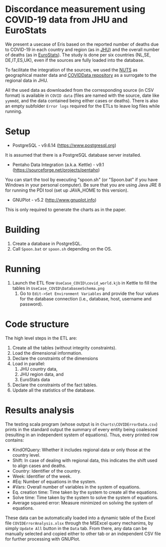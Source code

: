 <meta name="robots" content="noindex">

# Discordance measurement using COVID-19 data from JHU and EuroStats
We present a usecase of Eris based on the reported number of deaths due to COVID-19 in each country and region (as in [JHU](https://github.com/CSSEGISandData/COVID-19/tree/master/csse_covid_19_data/csse_covid_19_time_series)) and the overall number of deaths (as in [EuroStats](https://ec.europa.eu/eurostat/databrowser/view/demo_r_mwk2_ts/default/table?lang=en)). The study is done per six countries (NL,SE, DE,IT,ES,UK), even if the sources are fully loaded into the database.

To facilitate the integration of the sources, we used the [NUTS](https://ec.europa.eu/eurostat/web/nuts/background) as geographical master data and [COVIDData repository](https://github.com/coviddata/coviddata) as a surrogate to the regional data in JHU.

All the used data as downloaded from the corresponding source (in CSV format) is available in ``COVID data`` (files are named with the source, date like ``yymmdd``, and the data contained being either cases or deaths). There is also an empty subfolder ``Error logs`` required for the ETLs to leave log files while running.

# Setup

* PostgreSQL - v9.6.14 (https://www.postgresql.org)

It is assumed that there is a PostgreSQL database server installed.  

* Pentaho Data Integration (a.k.a. Kettle) - v9.1 (https://sourceforge.net/projects/pentaho)

You can start the tool by executing "spoon.sh" (or "Spoon.bat" if you have Windows in your personal computer). Be sure that you are using Java JRE 8 for running the PDI tool (set up JAVA_HOME to this version). 

* GNUPlot - v5.2 (http://www.gnuplot.info)
 
This is only required to generate the charts as in the paper.
 
# Building

1. Create a database in PostgreSQL.
1. Call ``Spoon.bat`` or ``spoon.sh`` depending on the OS.

# Running

1. Launch the ETL flow ``UseCase_COVID\covid_world.kjb`` in Kettle to fill the tables in ``UseCase_COVID\DatabaseeSchema.png``
   1. Go to ``Edit->Set Environment Variables`` and provide the four values for the database connection (i.e., database, host, username and password).

# Code structure

The high level steps in the ETL are:
1. Create all the tables (without integrity constraints).
1. Load the dimensional information.
1. Declare the constraints of the dimensions
1. Load in parallel:
   1. JHU country data,
   1. JHU region data, and
   1. EuroStats data
1. Declare the constraints of the fact tables.
1. Update all the statistics of the database.

# Results analysis

The testing scala program (whose output is in ``Charts\COVIDErrorData.csv``) prints in the standard output the summary of every entity being coalesced (resulting in an independent system of equations). Thus, every printed row contains:
* KindOfQuery: Whether it includes regional data or only those at the country level.
* Shift: In case of dealing with regional data, this indicates the shift used to align cases and deaths.
* Country: Identifier of the country.
* Week: Identifier of the week.
* #Eq: Number of equations in the system.
* #Vars: Overall number of variables in the system of equations.
* Eq. creation time: Time taken by the system to create all the equations.
* Solve time: Time taken by the system to solve the system of equations.
* Average squared error: Measure minimized on solving the system of equations.

These data can be automatically loaded into a dynamic table of the Excel file ``COVIDErrorAnalysis.xlsx`` through the MSExcel query mechanims, by simply ``Update All`` button in the ``Data`` tab. From there, any data can be manually selected and copied either to other tab or an independent CSV file for further processing with GNUPlot.

